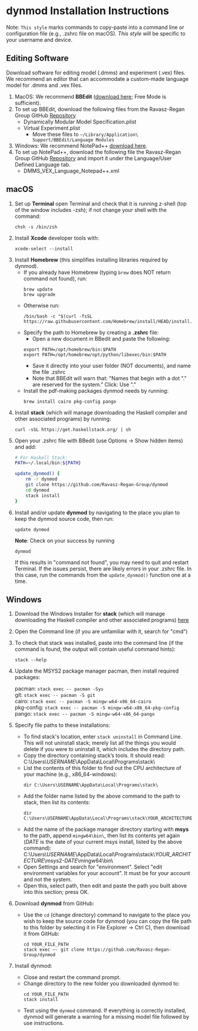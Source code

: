 # dynmod Installation Instructions
Note: `This style` marks commands to copy-paste into a command line or
configuration file (e.g., .zshrc file on macOS). _This style_ will be specific 
to your username and device.

## Editing Software
Download software for editing model (.dmms) and experiment (.vex) files. We
recommend an editor that can accommodate a custom-made language model for .dmms
and .vex files. 

1. MacOS: We recommend **BBEdit**
([download here](https://www.barebones.com/products/bbedit/); Free Mode is 
sufficient). 
2. To set up BBEdit, download the following files from the Ravasz-Regan Group
GitHub [Repository](https://github.com/Ravasz-Regan-Group/dynmod)
    - Dynamically Modular Model Specification.plist
    - Virtual Experiment.plist
        - Move these files to
        `~/Library/Application\ Support/BBEdit/Language Modules`
3. Windows: We recommend NotePad++
[download here](https://notepad-plus-plus.org).
4. To set up NotePad++, download the following file the Ravasz-Regan Group
GitHub [Repository](https://github.com/Ravasz-Regan-Group/dynmod) and import it
under the Language/User Defined Language tab.
    - DMMS_VEX_Language_Notepad++.xml

## macOS
1. Set up **Terminal** open Terminal and check that it is running z-shell
(top of the window includes -zsh); if not change your shell with the command:
    ```
    chsh -s /bin/zsh
    ```
2. Install **Xcode** developer tools with: 
    ```
    xcode-select --install
    ```
3. Install **Homebrew** (this simplifies installing libraries required by
dynmod). 
    - If you already have Homebrew (typing `brew` does NOT return command not
    found), run: 
        ```
        brew update
        brew upgrade
        ```
    - Otherwise run:
        ```
        /bin/bash -c "$(curl -fsSL https://raw.githubusercontent.com/Homebrew/install/HEAD/install.sh)"
        ```
    - Specify the path to Homebrew by creating a **.zshrc** file: 
        - Open  a new document in BBedit and paste the following:
        ```
        export PATH=/opt/homebrew/bin:$PATH
        export PATH=/opt/homebrew/opt/python/libexec/bin:$PATH
        ```
        - Save it directly into your user folder (NOT documents), and name the
        file .zshrc  
        - Note that BBEdit will warn that: "Names that begin with a dot "." are
        reserved for the system." Click: Use "." 
    - Install the pdf-making packages dynmod needs by running:
        ```
        brew install cairo pkg-config pango
        ```
4. Install **stack** (which will manage downloading the Haskell compiler and
other associated programs) by running:
    ```
    curl -sSL https://get.haskellstack.org/ | sh
    ```
5. Open your .zshrc file with BBedit (use Options -> Show hidden items) and add:
    ```zsh
    # For Haskell Stack: 
    PATH=~/.local/bin:${PATH} 
    
    update_dynmod() {
        rm -r dynmod
        git clone https://github.com/Ravasz-Regan-Group/dynmod
        cd dynmod
        stack install
    }
    ```
6. Install and/or update **dynmod** by navigating to the place you plan to keep
the dynmod source code, then run: 
    ```
    update dynmod
    ```
    **Note**: Check on your success by running
    ```
    dynmod
    ```
    If this results in "command not found", you may need to quit and restart
    Terminal. If the issues persist, there are likely errors in your .zshrc
    file. In this case, run the commands from the `update_dynmod()` function one
    at a time.

## Windows

1. Download the Windows Installer for **stack** (which will manage downloading
    the Haskell compiler and other associated programs)
    [here](https://docs.haskellstack.org/en/stable/)
2. Open the Command line (if you are unfamiliar with it, search for "cmd")
3. To check that stack was installed, paste into the command line (if the
command is found, the output will contain useful command hints): 
    ```
    stack --help
    ```
4. Update the MSYS2 package manager pacman, then install required packages:
    
    pacman: `stack exec -- pacman -Syu`\
    git: `stack exec -- pacman -S git`\
    cairo: `stack exec -- pacman -S mingw-w64-x86_64-cairo`\
    pkg-config: `stack exec -- pacman -S mingw-w64-x86_64-pkg-config`\
    pango: `stack exec -- pacman -S mingw-w64-x86_64-pango`
5. Specify file paths to these installations: 
    - To find stack's location, enter `stack uninstall` in Command Line. This
    will not uninstall stack; merely list all the things you would delete if you
    were to uninstall it, which includes the directory path. 
    - Copy the directory containing stack’s tools. It should read:
    C:\Users\\_USERNAME_\AppData\Local\Programs\stack\
    - List the contents of this folder to find out the CPU architecture of your
    machine (e.g., x86_64-windows):
        ```
        dir C:\Users\USERNAME\AppData\Local\Programs\stack\
        ```
    - Add the folder name listed by the above command to the path to stack, then
    list its contents:
        ```
        dir C:\Users\USERNAME\AppData\Local\Programs\stack\YOUR_ARCHITECTURE\
        ```
    - Add the name of the package manager directory starting with **msys** to the
    path, append `mingw64\bin\`, then list its contents yet again (_DATE_ is the
    date of your current msys install, listed by the above command):
    C:\Users\\_USERNAME_\AppData\Local\Programs\stack\\_YOUR_ARCHITECTURE_\msys2-_DATE_\mingw64\bin\
    - Open Settings and search for "environment". Select "edit environment
    variables for your account". It must be for your account and not the system.
    - Open this, select path, then edit and paste the path you built above into
    this section; press OK.
6. Download **dynmod** from GitHub: 
    - Use the `cd` (change directory) command to navigate to the place you wish
    to keep the source code for dynmod (you can copy the file path to this
    folder by selecting it in File Explorer -> Ctrl C), then download it from
    GitHub:
        ```
        cd YOUR_FILE_PATH
        stack exec –- git clone https://github.com/Ravasz-Regan-Group/dynmod
        ```
7. Install dynmod:
    - Close and restart the command prompt. 
    - Change directory to the new folder you downloaded dynmod to:
        ```
        cd YOUR_FILE_PATH
        stack install
        ```
    - Test using the `dynmod` command. If everything is correctly installed,
    dynmod will generate a warning for a missing model file followed by use
    instructions. 

    
    

